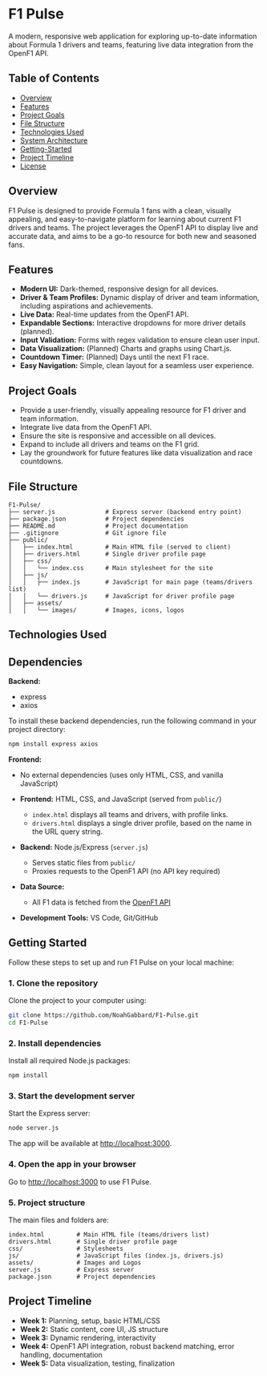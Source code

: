 # F1 Pulse

A modern, responsive web application for exploring up-to-date information about Formula 1 drivers and teams, featuring live data integration from the OpenF1 API.

## Table of Contents
- [Overview](#overview)
- [Features](#features)
- [Project Goals](#project-goals)
- [File Structure](#file-structure)
- [Technologies Used](#technologies-used)
- [System Architecture](#system-architecture)
- [Getting-Started](#getting-started)
- [Project Timeline](#project-timeline)
- [License](#license)

## Overview
F1 Pulse is designed to provide Formula 1 fans with a clean, visually appealing, and easy-to-navigate platform for learning about current F1 drivers and teams. The project leverages the OpenF1 API to display live and accurate data, and aims to be a go-to resource for both new and seasoned fans.

## Features
- **Modern UI:** Dark-themed, responsive design for all devices.
- **Driver & Team Profiles:** Dynamic display of driver and team information, including aspirations and achievements.
- **Live Data:** Real-time updates from the OpenF1 API.
- **Expandable Sections:** Interactive dropdowns for more driver details (planned).
- **Input Validation:** Forms with regex validation to ensure clean user input.
- **Data Visualization:** (Planned) Charts and graphs using Chart.js.
- **Countdown Timer:** (Planned) Days until the next F1 race.
- **Easy Navigation:** Simple, clean layout for a seamless user experience.

## Project Goals
- Provide a user-friendly, visually appealing resource for F1 driver and team information.
- Integrate live data from the OpenF1 API.
- Ensure the site is responsive and accessible on all devices.
- Expand to include all drivers and teams on the F1 grid.
- Lay the groundwork for future features like data visualization and race countdowns.

## File Structure
```
F1-Pulse/
├── server.js              # Express server (backend entry point)
├── package.json           # Project dependencies
├── README.md              # Project documentation
├── .gitignore             # Git ignore file
├── public/
│   ├── index.html         # Main HTML file (served to client)
│   ├── drivers.html       # Single driver profile page
│   ├── css/
│   │   └── index.css      # Main stylesheet for the site
│   ├── js/
│   │   ├── index.js       # JavaScript for main page (teams/drivers list)
│   │   └── drivers.js     # JavaScript for driver profile page
│   ├── assets/
│   │   └── images/        # Images, icons, logos
```

## Technologies Used

## Dependencies


**Backend:**
- express
- axios

To install these backend dependencies, run the following command in your project directory:
```sh
npm install express axios
```

**Frontend:**
- No external dependencies (uses only HTML, CSS, and vanilla JavaScript)


- **Frontend:** HTML, CSS, and JavaScript (served from `public/`)
  - `index.html` displays all teams and drivers, with profile links.
  - `drivers.html` displays a single driver profile, based on the name in the URL query string.
- **Backend:** Node.js/Express (`server.js`)
  - Serves static files from `public/`
  - Proxies requests to the OpenF1 API (no API key required)
- **Data Source:**
  - All F1 data is fetched from the [OpenF1 API](https://openf1.org/)
- **Development Tools:** VS Code, Git/GitHub

## Getting Started

Follow these steps to set up and run F1 Pulse on your local machine:

### 1. Clone the repository
Clone the project to your computer using:
```sh
git clone https://github.com/NoahGabbard/F1-Pulse.git
cd F1-Pulse
```

### 2. Install dependencies
Install all required Node.js packages:
```sh
npm install
```

### 3. Start the development server
Start the Express server:
```sh
node server.js
```
The app will be available at [http://localhost:3000](http://localhost:3000).

### 4. Open the app in your browser
Go to [http://localhost:3000](http://localhost:3000) to use F1 Pulse.

### 5. Project structure
The main files and folders are:
```
index.html         # Main HTML file (teams/drivers list)
drivers.html       # Single driver profile page
css/               # Stylesheets
js/                # JavaScript files (index.js, drivers.js)
assets/            # Images and Logos
server.js          # Express server
package.json       # Project dependencies
```

## Project Timeline
- **Week 1:** Planning, setup, basic HTML/CSS
- **Week 2:** Static content, core UI, JS structure
- **Week 3:** Dynamic rendering, interactivity
- **Week 4:** OpenF1 API integration, robust backend matching, error handling, documentation
- **Week 5:** Data visualization, testing, finalization
